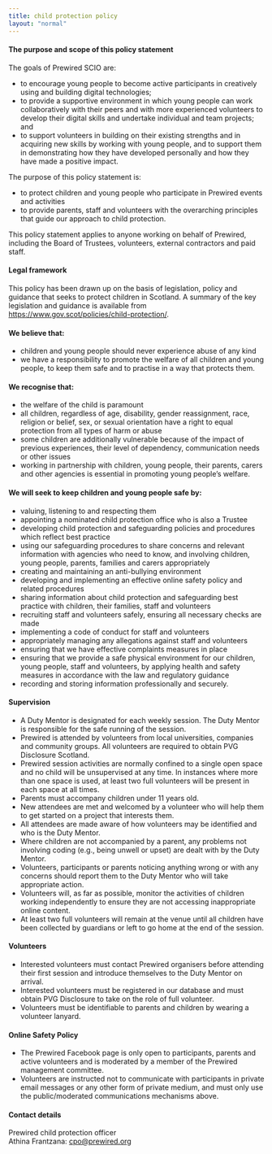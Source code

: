 ```yaml
---
title: child protection policy
layout: "normal"
---
```


#### The purpose and scope of this policy statement 

The goals of Prewired SCIO are:

* to encourage young people to become active participants in creatively using and building digital technologies;
* to provide a supportive environment in which young people can work collaboratively with their peers and with more experienced volunteers to develop their digital skills and undertake individual and team projects; and
* to support volunteers in building on their existing strengths and in acquiring new skills by working with young people, and to support them in demonstrating how they have developed personally and how they have made a positive impact.

The purpose of this policy statement is: 

* to protect children and young people who participate in Prewired events and activities
* to provide parents, staff and volunteers with the overarching principles that guide our approach to child protection. 

This policy statement applies to anyone working on behalf of Prewired, including the Board of Trustees, volunteers, external contractors and paid staff. 

#### Legal framework 
This policy has been drawn up on the basis of legislation, policy and guidance that seeks to protect children in Scotland. A summary of the key legislation and guidance is available from <https://www.gov.scot/policies/child-protection/>. 

#### We believe that: 
* children and young people should never experience abuse of any kind 
* we have a responsibility to promote the welfare of all children and young people, to keep them safe and to practise in a way that protects them. 

#### We recognise that:

* the welfare of the child is paramount 
* all children, regardless of age, disability, gender reassignment, race, religion or belief, sex, or sexual orientation have a right to equal protection from all types of harm or abuse 
* some children are additionally vulnerable because of the impact of previous experiences, their level of dependency, communication needs or other issues 
* working in partnership with children, young people, their parents, carers and other agencies is essential in promoting young people’s welfare. 

#### We will seek to keep children and young people safe by: 

* valuing, listening to and respecting them 
* appointing a nominated child protection office who is also a Trustee
* developing child protection and safeguarding policies and procedures which reflect best practice 
* using our safeguarding procedures to share concerns and relevant information with agencies who need to know, and involving children, young people, parents, families and carers appropriately 
* creating and maintaining an anti-bullying environment
* developing and implementing an effective online safety policy and related procedures 
* sharing information about child protection and safeguarding best practice with children, their families, staff and volunteers 
* recruiting staff and volunteers safely, ensuring all necessary checks are made 
* implementing a code of conduct for staff and volunteers 
* appropriately managing any allegations against staff and volunteers 
* ensuring that we have effective complaints measures in place 
* ensuring that we provide a safe physical environment for our children, young people, staff and volunteers, by applying health and safety measures in accordance with the law and regulatory guidance 
* recording and storing information professionally and securely. 

#### Supervision

* A Duty Mentor is designated for each weekly session. The Duty Mentor is responsible for the safe running of the session.
* Prewired is attended by volunteers from local universities, companies and community groups. All volunteers are required to obtain PVG Disclosure Scotland.
* Prewired session activities are normally confined to a single open space and no child will be unsupervised at any time. In instances where more than one space is used, at least two full volunteers will be present in each space at all times.
* Parents must accompany children under 11 years old.
* New attendees are met and welcomed by a volunteer who will help them to get started on a project that interests them.
* All attendees are made aware of how volunteers may be identified and who is the Duty Mentor.
* Where children are not accompanied by a parent, any problems not involving coding (e.g., being unwell or upset) are dealt with by the Duty Mentor.
* Volunteers, participants or parents noticing anything wrong or with any concerns should report them to the Duty Mentor who will take appropriate action.
* Volunteers will, as far as possible, monitor the activities of children working independently to ensure they are not accessing inappropriate online content.
* At least two full volunteers will remain at the venue until all children have been collected by guardians or left to go home at the end of the session.

#### Volunteers

* Interested volunteers must contact Prewired organisers before attending their first session and introduce themselves to the Duty Mentor on arrival.
* Interested volunteers must be registered in our database and must obtain PVG Disclosure to take on the role of full volunteer.
* Volunteers must be identifiable to parents and children by wearing a volunteer lanyard.

#### Online Safety Policy

* The Prewired Facebook page is only open to participants, parents and active volunteers and is moderated by a member of the Prewired management committee. 
* Volunteers are instructed not to communicate with participants in private email messages or any other form of private medium, and must only use the public/moderated communications mechanisms above.

#### Contact details 

Prewired child protection officer   
Athina Frantzana: cpo@prewired.org